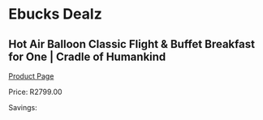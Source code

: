
# Ebucks Dealz
## Hot Air Balloon Classic Flight & Buffet Breakfast for One | Cradle of Humankind
[Product Page](https://www.ebucks.com/web/shop/productSelected.do?prodId=265758605&catId=322194367)

Price: R2799.00

Savings: 


	